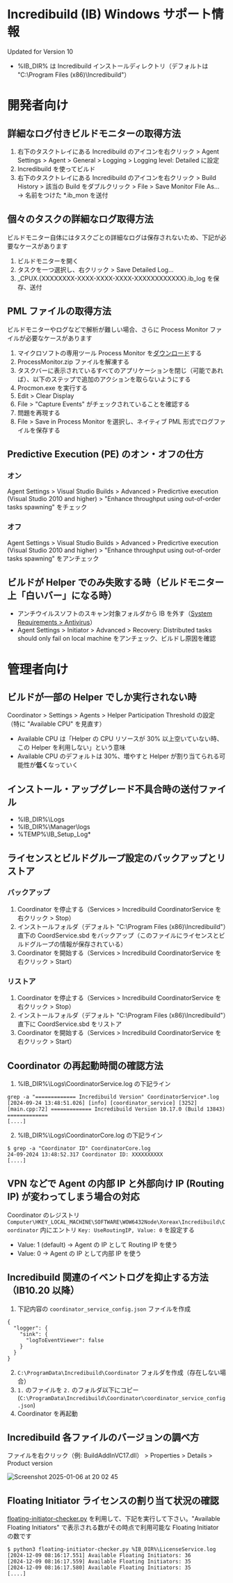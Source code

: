 # Incredibuild (IB) Windows サポート情報
Updated for Version 10
- %IB_DIR% は Incredibuild インストールディレクトリ（デフォルトは "C:\Program Files (x86)\Incredibuild"）

# 開発者向け
## 詳細なログ付きビルドモニターの取得方法

1. 右下のタスクトレイにある Incredibuild のアイコンを右クリック > Agent Settings > Agent > General > Logging > Logging level: Detailed に設定
2. Incredibuild を使ってビルド
3. 右下のタスクトレイにある Incredibuild のアイコンを右クリック > Build History > 該当の Build をダブルクリック > File > Save Monitor File As... → 名前をつけた *.ib_mon を送付

## 個々のタスクの詳細なログ取得方法
ビルドモニター自体にはタスクごとの詳細なログは保存されないため、下記が必要なケースがあります

1. ビルドモニターを開く
2. タスクを一つ選択し、右クリック > Save Detailed Log...
3. _CPUX.{XXXXXXXX-XXXX-XXXX-XXXX-XXXXXXXXXXXX}.ib_log を保存、送付

## PML ファイルの取得方法
ビルドモニターやログなどで解析が難しい場合、さらに Process Monitor ファイルが必要なケースがあります

1. マイクロソフトの専用ツール Process Monitor を[ダウンロード](https://download.sysinternals.com/files/ProcessMonitor.zip)する
2. ProcessMonitor.zip ファイルを解凍する
3. タスクバーに表示されているすべてのアプリケーションを閉じ（可能であれば）、以下のステップで追加のアクションを取らないようにする
4. Procmon.exe を実行する
5. Edit > Clear Display
6. File > "Capture Events" がチェックされていることを確認する
7. 問題を再現する
8. File > Save in Process Monitor を選択し、ネイティブ PML 形式でログファイルを保存する

## Predictive Execution (PE) のオン・オフの仕方
### オン
Agent Settings > Visual Studio Builds > Advanced > Predicrtive execution (Visual Studio 2010 and higher) > "Enhance throughput using out-of-order tasks spawning" をチェック

### オフ
Agent Settings > Visual Studio Builds > Advanced > Predicrtive execution (Visual Studio 2010 and higher) > "Enhance throughput using out-of-order tasks spawning" をアンチェック

## ビルドが Helper でのみ失敗する時（ビルドモニター上「白いバー」になる時）
- アンチウイルスソフトのスキャン対象フォルダから IB を外す（[System Requirements > Antivirus](https://docs.incredibuild.com/win/latest/windows/system_requirements.html)）
- Agent Settings > Initiator > Advanced > Recovery: Distributed tasks should only fail on local machine をアンチェック、ビルドし原因を確認

# 管理者向け
## ビルドが一部の Helper でしか実行されない時
Coordinator > Settings > Agents > Helper Participation Threshold の設定（特に "Available CPU" を見直す）
- Available CPU は「Helper の CPU リソースが 30% 以上空いていない時、この Helper を利用しない」という意味
- Available CPU のデフォルトは 30%、増やすと Helper が割り当てられる可能性が**低く**なっていく

## インストール・アップグレード不具合時の送付ファイル
- %IB_DIR%\Logs
- %IB_DIR%\Manager\logs
- %TEMP%\IB_Setup_Log*

## ライセンスとビルドグループ設定のバックアップとリストア
### バックアップ
1. Coordinator を停止する（Services > Incredibuild CoordinatorService を右クリック > Stop）
2. インストールフォルダ（デフォルト "C:\Program Files (x86)\Incredibuild"）直下の CoordService.sbd をバックアップ（このファイルにライセンスとビルドグループの情報が保存されている）
3. Coordinator を開始する（Services > Incredibuild CoordinatorService を右クリック > Start）

### リストア
1. Coordinator を停止する（Services > Incredibuild CoordinatorService を右クリック > Stop）
2. インストールフォルダ（デフォルト "C:\Program Files (x86)\Incredibuild"）直下に CoordService.sbd をリストア
3. Coordinator を開始する（Services > Incredibuild CoordinatorService を右クリック > Start）

## Coordinator の再起動時間の確認方法
1. %IB_DIR%\Logs\CoordinatorService.log の下記ライン
```
grep -a "============= Incredibuild Version" CoordinatorService*.log
[2024-09-24 13:48:51.026] [info] [coordinator_service] [3252] [main.cpp:72] ============= Incredibuild Version 10.17.0 (Build 13843) =============
[....]
```
2. %IB_DIR%\Logs\CoordinatorCore.log の下記ライン
```
$ grep -a "Coordinator ID" CoordinatorCore.log
24-09-2024 13:48:52.317 Coordinator ID: XXXXXXXXXX
[....]
```

## VPN などで Agent の内部 IP と外部向け IP (Routing IP) が変わってしまう場合の対応
Coordinator のレジストリ `Computer\HKEY_LOCAL_MACHINE\SOFTWARE\WOW6432Node\Xoreax\Incredibuild\Coordinator` 内にエントリ `Key: UseRoutingIP, Value: 0` を設定する
- Value: 1 (default) → Agent の IP として Routing IP を使う
- Value: 0 → Agent の IP として内部 IP を使う

## Incredibuild 関連のイベントログを抑止する方法（IB10.20 以降）
1. 下記内容の `coordinator_service_config.json` ファイルを作成
```
{
  "logger": {
    "sink": {
      "logToEventViewer": false
    }
  }
}
```
2. `C:\ProgramData\Incredibuild\Coordinator` フォルダを作成（存在しない場合）
3. `1.` のファイルを `2.` のフォルダ以下にコピー (`C:\ProgramData\Incredibuild\Coordinator\coordinator_service_config.json`)
4. Coordinator を再起動

## Incredibuild 各ファイルのバージョンの調べ方
ファイルを右クリック（例: BuildAddInVC17.dll） > Properties > Details > Product version

![Screenshot 2025-01-06 at 20 02 45](https://github.com/user-attachments/assets/e8db1add-31a0-45d5-8f2f-9cd7f5cbf0f0)

## Floating Initiator ライセンスの割り当て状況の確認
[floating-initiator-checker.py](../tools/floating-initiator-checker.py) を利用して、下記を実行して下さい。"Available Floating Initiators" で表示される数がその時点で利用可能な Floating Initiator の数です
```
$ python3 floating-initiator-checker.py %IB_DIR%\LicenseService.log
[2024-12-09 08:16:17.551] Available Floating Initiators: 36
[2024-12-09 08:16:17.559] Available Floating Initiators: 35
[2024-12-09 08:16:17.580] Available Floating Initiators: 35
[....]
```